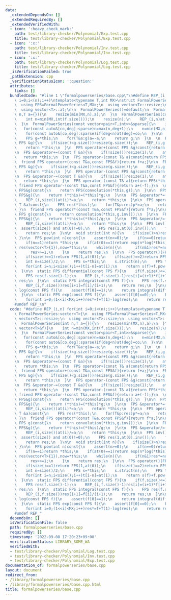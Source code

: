 ```yaml
---
data:
  _extendedDependsOn: []
  _extendedRequiredBy: []
  _extendedVerifiedWith:
  - icon: ':heavy_check_mark:'
    path: test/library-checker/Polynomial/Exp.test.cpp
    title: test/library-checker/Polynomial/Exp.test.cpp
  - icon: ':x:'
    path: test/library-checker/Polynomial/Inv.test.cpp
    title: test/library-checker/Polynomial/Inv.test.cpp
  - icon: ':x:'
    path: test/library-checker/Polynomial/Log.test.cpp
    title: test/library-checker/Polynomial/Log.test.cpp
  _isVerificationFailed: true
  _pathExtension: cpp
  _verificationStatusIcon: ':question:'
  attributes:
    links: []
  bundledCode: "#line 1 \"formalpowerseries/base.cpp\"\n#define REP_(i,n) for(int\
    \ i=0;i<(n);i++)\ntemplate<typename T,int MX>\nstruct FormalPowerSeries:vector<T>{\n\
    \  using FPS=FormalPowerSeries<T,MX>;\n  using vector<T>::resize;\n  using vector<T>::size;\n\
    \  using vector<T>::at;\n\n  FormalPowerSeries()=default;\n  FormalPowerSeries(int\
    \ n,T a={}){\n    resize(min(MX,n),a);\n  }\n  FormalPowerSeries(const vector<T>&f){\n\
    \    int n=min(MX,int(f.size()));\n    resize(n);\n    REP_(i,n)at(i)=f[i];\n\
    \  }\n  FormalPowerSeries(const vector<pair<T,int>>&sparse){\n    int n=0;\n \
    \   for(const auto&[co,deg]:sparse)n=max(n,deg+1);\n    n=min(MX,n);\n    assign(n,T(0));\n\
    \    for(const auto&[co,deg]:sparse)if(deg<n)at(deg)=co;\n  }\n\n  FPS operator-()const{\n\
    \    FPS g=*this;\n    for(T&a:g)a=-a;\n    return g;\n  }\n  \n  FPS &operator+=(const\
    \ FPS &g){\n    if(size()<g.size())resize(g.size());\n    REP_(i,g.size())at(i)+=g[i];\n\
    \    return *this;\n  }\n  FPS operator+(const FPS &g)const{return FPS(*this)+=g;}\n\
    \n  FPS &operator+=(const T &a){\n    if(!size())resize(1);\n    at(0)+=a;\n \
    \   return *this;\n  }\n  FPS operator+(const T& a)const{return FPS(*this)+=a;}\n\
    \  friend FPS operator+(const T&a,const FPS&f){return f+a;}\n\n  FPS &operator-=(const\
    \ FPS &g){\n    if(size()<g.size())resize(g.size());\n    REP_(i,g.size())at(i)-=g[i];\n\
    \    return *this;\n  }\n  FPS operator-(const FPS &g)const{return FPS(*this)-=g;}\n\
    \n  FPS &operator-=(const T &a){\n    if(!size())resize(1);\n    at(0)-=a;\n \
    \   return *this;\n  }\n  FPS operator-(const T& a){return FPS(*this)-=a;}\n \
    \ friend FPS operator-(const T&a,const FPS&f){return a+(-f);}\n  \n  FPS operator*(const\
    \ FPS&g)const{\n    return FPS(convolution(*this,g));\n  }\n\n  FPS &operator*=(const\
    \ FPS&g){\n    return (*this)=(*this)*g;\n  }\n\n  FPS &operator*=(const T &a){\n\
    \    REP_(i,size())at(i)*=a;\n    return *this;\n  }\n\n  FPS operator*(const\
    \ T &a)const{\n    FPS res(*this);\n    for(T&p:res)p*=a;\n    return res;\n \
    \ }\n  friend FPS operator*(const T&a,const FPS&f){return f*a;}\n\n  FPS operator/(const\
    \ FPS g)const{\n    return convolution(*this,g.inv());\n  }\n\n  FPS &operator/=(const\
    \ FPS&g){\n    return (*this)=(*this)/g;\n  }\n\n  FPS &operator/=(const T &a){\n\
    \    REP_(i,size())at(i)/=a;\n    return *this;\n  }\n\n  FPS inv()const{\n  \
    \  assert(size() and at(0)!=0);\n    FPS res(1,at(0).inv());\n    for(int i=0;(1<<i)<size();i++)res*=(2-res*(*this));\n\
    \    return res;\n  }\n\n  void strict(int n){\n    if(size()>n)resize(n);\n \
    \ }\n\n  FPS pow(int n)const{\n    assert(n>=0);\n    if(n==0)return FPS(1,1);\n\
    \    if(n==1)return *this;\n    if(at(0)==1)return exp(n*log(*this));\n    FPS\
    \ res(vector<T>{1}),now=*this;\n    while(n){\n      if(n&1)res*=now;\n      now*=now;\n\
    \      res>>=1;\n    }\n    return res;\n  }\n\n  FPS operator()(FPS f)const{\n\
    \    if(size()==1)return FPS(1,at(0));\n    if(size()==2)return FPS(at(0)+at(1)*f);\n\
    \    int n=size()/2;\n    FPS s=*this;\n    s.strict(n);\n    FPS t(size()-n);\n\
    \    for(int i=n;i<size();i++)t[i-n]=at(i);\n    return s(f)+f.pow(n)*t(f);\n\
    \  }\n\n  static FPS differential(const FPS f){\n    if(f.size()<=1)return FPS(0);\n\
    \    FPS res(f.size()-1);\n    REP_(i,f.size()-1)res[i]=(i+1)*f[i+1];\n    return\
    \ res;\n  }\n\n  static FPS integral(const FPS f){\n    FPS res(f.size()+1,0);\n\
    \    REP_(i,f.size())res[i+1]=f[i]/(i+1);\n    return res;\n  }\n\n  static FPS\
    \ log(const FPS f){\n    assert(f[0]==1);\n    return integral(differential(f)/f);\n\
    \  }\n\n  static FPS exp(const FPS f){\n    assert(f[0]==0);\n    FPS res(1,1);\n\
    \    for(int i=0;(1<<i)<MX;i++)res*=f+T(1)-log(res);\n    return res;\n  }\n};\n\
    #undef REP_\n"
  code: "#define REP_(i,n) for(int i=0;i<(n);i++)\ntemplate<typename T,int MX>\nstruct\
    \ FormalPowerSeries:vector<T>{\n  using FPS=FormalPowerSeries<T,MX>;\n  using\
    \ vector<T>::resize;\n  using vector<T>::size;\n  using vector<T>::at;\n\n  FormalPowerSeries()=default;\n\
    \  FormalPowerSeries(int n,T a={}){\n    resize(min(MX,n),a);\n  }\n  FormalPowerSeries(const\
    \ vector<T>&f){\n    int n=min(MX,int(f.size()));\n    resize(n);\n    REP_(i,n)at(i)=f[i];\n\
    \  }\n  FormalPowerSeries(const vector<pair<T,int>>&sparse){\n    int n=0;\n \
    \   for(const auto&[co,deg]:sparse)n=max(n,deg+1);\n    n=min(MX,n);\n    assign(n,T(0));\n\
    \    for(const auto&[co,deg]:sparse)if(deg<n)at(deg)=co;\n  }\n\n  FPS operator-()const{\n\
    \    FPS g=*this;\n    for(T&a:g)a=-a;\n    return g;\n  }\n  \n  FPS &operator+=(const\
    \ FPS &g){\n    if(size()<g.size())resize(g.size());\n    REP_(i,g.size())at(i)+=g[i];\n\
    \    return *this;\n  }\n  FPS operator+(const FPS &g)const{return FPS(*this)+=g;}\n\
    \n  FPS &operator+=(const T &a){\n    if(!size())resize(1);\n    at(0)+=a;\n \
    \   return *this;\n  }\n  FPS operator+(const T& a)const{return FPS(*this)+=a;}\n\
    \  friend FPS operator+(const T&a,const FPS&f){return f+a;}\n\n  FPS &operator-=(const\
    \ FPS &g){\n    if(size()<g.size())resize(g.size());\n    REP_(i,g.size())at(i)-=g[i];\n\
    \    return *this;\n  }\n  FPS operator-(const FPS &g)const{return FPS(*this)-=g;}\n\
    \n  FPS &operator-=(const T &a){\n    if(!size())resize(1);\n    at(0)-=a;\n \
    \   return *this;\n  }\n  FPS operator-(const T& a){return FPS(*this)-=a;}\n \
    \ friend FPS operator-(const T&a,const FPS&f){return a+(-f);}\n  \n  FPS operator*(const\
    \ FPS&g)const{\n    return FPS(convolution(*this,g));\n  }\n\n  FPS &operator*=(const\
    \ FPS&g){\n    return (*this)=(*this)*g;\n  }\n\n  FPS &operator*=(const T &a){\n\
    \    REP_(i,size())at(i)*=a;\n    return *this;\n  }\n\n  FPS operator*(const\
    \ T &a)const{\n    FPS res(*this);\n    for(T&p:res)p*=a;\n    return res;\n \
    \ }\n  friend FPS operator*(const T&a,const FPS&f){return f*a;}\n\n  FPS operator/(const\
    \ FPS g)const{\n    return convolution(*this,g.inv());\n  }\n\n  FPS &operator/=(const\
    \ FPS&g){\n    return (*this)=(*this)/g;\n  }\n\n  FPS &operator/=(const T &a){\n\
    \    REP_(i,size())at(i)/=a;\n    return *this;\n  }\n\n  FPS inv()const{\n  \
    \  assert(size() and at(0)!=0);\n    FPS res(1,at(0).inv());\n    for(int i=0;(1<<i)<size();i++)res*=(2-res*(*this));\n\
    \    return res;\n  }\n\n  void strict(int n){\n    if(size()>n)resize(n);\n \
    \ }\n\n  FPS pow(int n)const{\n    assert(n>=0);\n    if(n==0)return FPS(1,1);\n\
    \    if(n==1)return *this;\n    if(at(0)==1)return exp(n*log(*this));\n    FPS\
    \ res(vector<T>{1}),now=*this;\n    while(n){\n      if(n&1)res*=now;\n      now*=now;\n\
    \      res>>=1;\n    }\n    return res;\n  }\n\n  FPS operator()(FPS f)const{\n\
    \    if(size()==1)return FPS(1,at(0));\n    if(size()==2)return FPS(at(0)+at(1)*f);\n\
    \    int n=size()/2;\n    FPS s=*this;\n    s.strict(n);\n    FPS t(size()-n);\n\
    \    for(int i=n;i<size();i++)t[i-n]=at(i);\n    return s(f)+f.pow(n)*t(f);\n\
    \  }\n\n  static FPS differential(const FPS f){\n    if(f.size()<=1)return FPS(0);\n\
    \    FPS res(f.size()-1);\n    REP_(i,f.size()-1)res[i]=(i+1)*f[i+1];\n    return\
    \ res;\n  }\n\n  static FPS integral(const FPS f){\n    FPS res(f.size()+1,0);\n\
    \    REP_(i,f.size())res[i+1]=f[i]/(i+1);\n    return res;\n  }\n\n  static FPS\
    \ log(const FPS f){\n    assert(f[0]==1);\n    return integral(differential(f)/f);\n\
    \  }\n\n  static FPS exp(const FPS f){\n    assert(f[0]==0);\n    FPS res(1,1);\n\
    \    for(int i=0;(1<<i)<MX;i++)res*=f+T(1)-log(res);\n    return res;\n  }\n};\n\
    #undef REP_"
  dependsOn: []
  isVerificationFile: false
  path: formalpowerseries/base.cpp
  requiredBy: []
  timestamp: '2022-09-08 17:20:23+09:00'
  verificationStatus: LIBRARY_SOME_WA
  verifiedWith:
  - test/library-checker/Polynomial/Log.test.cpp
  - test/library-checker/Polynomial/Inv.test.cpp
  - test/library-checker/Polynomial/Exp.test.cpp
documentation_of: formalpowerseries/base.cpp
layout: document
redirect_from:
- /library/formalpowerseries/base.cpp
- /library/formalpowerseries/base.cpp.html
title: formalpowerseries/base.cpp
---
```

